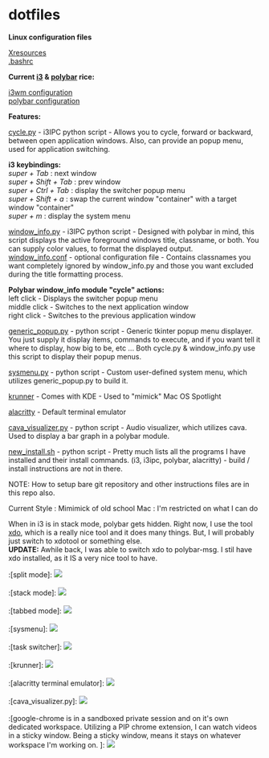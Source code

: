 # dotfiles
<b>Linux configuration files</b>

[Xresources](https://github.com/tobeypeters/dotfiles/blob/master/.Xresources)<br>
[.bashrc](https://github.com/tobeypeters/dotfiles/blob/master/.bashrc)<br>

<b>Current [i3](https://i3wm.org/) & [polybar](https://github.com/polybar/polybar) rice:</b>

[i3wm configuration](https://github.com/tobeypeters/dotfiles/blob/master/.config/i3/config)<br>
[polybar configuration](https://github.com/tobeypeters/dotfiles/blob/master/.config/polybar/config.iniE)

<b>Features:</b>

[cycle.py](.config/polybar/scripts/cycle.py)  - i3IPC python script - Allows you to cycle, forward or backward, between open application windows.  Also, can provide an popup menu, used for application switching.

<b>i3 keybindings:</b><br>
<i>super + Tab</i> : next window<br>
<i>super + Shift + Tab</i> : prev window<br>
<i>super + Ctrl + Tab</i> : display the switcher popup menu<br>
<i>super + Shift + a</i> : swap the current window "container" with a target window "container"<br>
<i>super + m</i> : display the system menu<br>

[window_info.py](.config/polybar/scripts/window_info.py)  - i3IPC python script - Designed with polybar in mind, this script displays the active foreground windows title, classname, or both.  You can supply color values, to format the displayed output.<br>
[window_info.conf](.config/polybar/scripts/window_info.conf)  - optional configuration file - Contains classnames you want completely ignored by window_info.py and those you want excluded during the title formatting process.

<b>Polybar window_info module "cycle" actions:</b><br>
left click - Displays the switcher popup menu<br>
middle click - Switches to the next application window<br>
right click - Switches to the previous application window

[generic_popup.py](.config/polybar/scripts/generic_popup.py)  - python script - Generic tkinter popup menu displayer.  You just supply it display items, commands to execute, and if you want tell it where to display, how big to be, etc ... Both cycle.py & window_info.py use this script to display their popup menus.

[sysmenu.py](.config/polybar/scripts/sysmenu.py)  - python script - Custom user-defined system menu, which utilizes generic_popup.py to build it.

[krunner](https://userbase.kde.org/Plasma/Krunner)  - Comes with KDE - Used to "mimick" Mac OS Spotlight

[alacritty](https://github.com/alacritty/alacritty)  - Default terminal emulator

[cava_visualizer.py](https://github.com/tobeypeters/dotfiles/blob/master/.config/polybar/scripts/cava_visualizer.py)  - python script - Audio visualizer, which utilizes cava.  Used to display a bar graph in a polybar module.

[new_install.sh](https://github.com/tobeypeters/dotfiles/blob/master/new_install.sh)  - python script - Pretty much lists all the programs I have installed and their install commands.  (i3, i3ipc, polybar, alacritty) - build / install instructions are not in there.

NOTE: How to setup bare git repository and other instructions files are in this repo also.

Current Style : Mimimick of old school Mac : I'm restricted on what I can do

When in i3 is in stack mode, polybar gets hidden.  Right now, I use the tool [xdo](https://github.com/baskerville/xdo), which is a really nice tool and it does many things.  But, I will probably just switch to xdotool or something else.<br><b>UPDATE:</b> Awhile back, I was able to switch xdo to polybar-msg. I stil have xdo installed, as it IS a very nice tool to have.

:[split mode]:
<img src="images/currentdesktop1.png" /><br><br>
:[stack mode]:
<img src="images/currentdesktop2.png" /><br><br>
:[tabbed mode]:
<img src="images/currentdesktop3.png" /><br><br>
:[sysmenu]:
<img src="images/currentdesktop4.png" /><br><br>
:[task switcher]:
<img src="images/currentdesktop5.png" /><br><br>
:[krunner]:
<img src="images/currentdesktop6.png" /><br><br>
:[alacritty terminal emulator]:
<img src="images/currentdesktop7.png" /><br><br>
:[cava_visualizer.py]:
<img src="images/currentdesktop8.png" /><br><br>
:[google-chrome is in a sandboxed private session and on it's own dedicated workspace.  Utilizing a PIP chrome extension, I can watch videos in a sticky window.  Being a sticky window, means it stays on whatever workspace I'm working on. ]:
<img src="images/currentdesktop9.png" />